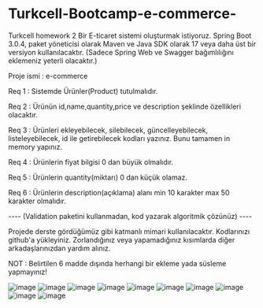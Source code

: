 # Turkcell-Bootcamp-e-commerce-

Turkcell homework 2 Bir E-ticaret sistemi oluşturmak istiyoruz. Spring Boot 3.0.4, paket yöneticisi olarak Maven ve Java SDK olarak 17 veya daha üst bir versiyon kullanılacaktır. (Sadece Spring Web ve Swagger bağımlılığını eklemeniz yeterli olacaktır.)

Proje ismi : e-commerce

Req 1 : Sistemde Ürünler(Product) tutulmalıdır.

Req 2 : Ürünün id,name,quantity,price ve description şeklinde özellikleri olacaktır.

Req 3 : Ürünleri ekleyebilecek, silebilecek, güncelleyebilecek, listeleyebilecek, id ile getirebilecek kodları yazınız. Bunu tamamen in memory yapınız.

Req 4 : Ürünlerin fiyat bilgisi 0 dan büyük olmalıdır.

Req 5 : Ürünlerin quantity(miktarı) 0 dan küçük olamaz.

Req 6 : Ürünlerin description(açıklama) alanı min 10 karakter max 50 karakter olmalıdır.

---- (Validation paketini kullanmadan, kod yazarak algoritmik çözünüz) ----

Projede derste gördüğümüz gibi katmanlı mimari kullanılacaktır. Kodlarınızı github'a yükleyiniz. Zorlandığınız veya yapamadığınız kısımlarda diğer arkadaşlarınızdan yardım alınız.

NOT : Belirtilen 6 madde dışında herhangi bir ekleme yada süsleme yapmayınız!

![image](https://user-images.githubusercontent.com/113211889/226168193-ece24b84-89c7-467e-a2b1-3f58f5ee0c97.png)
![image](https://user-images.githubusercontent.com/113211889/226168208-43fb384f-1114-40e7-a501-84ebe5de1332.png)
![image](https://user-images.githubusercontent.com/113211889/226168233-8d3e7aaa-edb7-42c0-a742-a84f545ef921.png)
![image](https://user-images.githubusercontent.com/113211889/226168269-b623f7e1-76a4-4c95-93dc-bc5852cde80e.png)
![image](https://user-images.githubusercontent.com/113211889/226168376-e855220d-60f3-4df4-8206-a90ecfe75ce2.png)
![image](https://user-images.githubusercontent.com/113211889/226168394-a3994764-6183-4700-830c-b6bc5237d602.png)
![image](https://user-images.githubusercontent.com/113211889/226168459-b76991b5-97e1-46eb-90dc-248c1a2705a1.png)
![image](https://user-images.githubusercontent.com/113211889/226168481-25c5b206-6235-4533-a7ad-57e58736f79a.png)
![image](https://user-images.githubusercontent.com/113211889/226168490-1e6e59b8-4201-41bc-ba66-5088915a19dc.png)
![image](https://user-images.githubusercontent.com/113211889/226168495-c791a6f0-1b90-4998-b0ff-2bada1b9b691.png)


